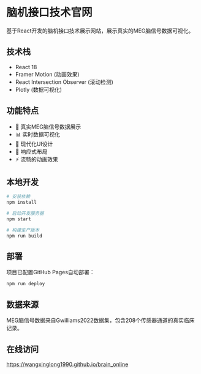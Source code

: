 # 脑机接口技术官网

基于React开发的脑机接口技术展示网站，展示真实的MEG脑信号数据可视化。

## 技术栈

- React 18
- Framer Motion (动画效果)
- React Intersection Observer (滚动检测)
- Plotly (数据可视化)

## 功能特点

- 🧠 真实MEG脑信号数据展示
- 📊 实时数据可视化
- 🎨 现代化UI设计
- 📱 响应式布局
- ⚡ 流畅的动画效果

## 本地开发

```bash
# 安装依赖
npm install

# 启动开发服务器
npm start

# 构建生产版本
npm run build
```

## 部署

项目已配置GitHub Pages自动部署：

```bash
npm run deploy
```

## 数据来源

MEG脑信号数据来自Gwilliams2022数据集，包含208个传感器通道的真实临床记录。

## 在线访问

https://wangxinglong1990.github.io/brain_online 